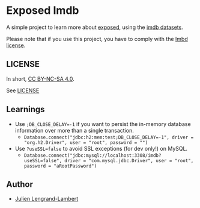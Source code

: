 # Exposed Imdb

A simple project to learn more about [exposed](https://github.com/JetBrains/Exposed), using the [imdb datasets](https://datasets.imdbws.com/).

Please note that if you use this project, you have to comply with the [Imbd license](https://www.imdb.com/interfaces/). 

## LICENSE

In short, [CC BY-NC-SA 4.0](https://tldrlegal.com/license/creative-commons-attribution-noncommercial-sharealike-4.0-international-(cc-by-nc-sa-4.0)). 

See [LICENSE](/LICENSE)

## Learnings 


* Use `;DB_CLOSE_DELAY=-1` if you want to persist the in-memory database information over more than a single transaction.
  * `Database.connect("jdbc:h2:mem:test;DB_CLOSE_DELAY=-1", driver = "org.h2.Driver", user = "root", password = "")`
* Use `?useSSL=false` to avoid SSL exceptions (for dev only!) on MySQL.
  * `Database.connect("jdbc:mysql://localhost:3308/imdb?useSSL=false", driver = "com.mysql.jdbc.Driver", user = "root", password = "aRootPassword")`

## Author

* [Julien Lengrand-Lambert](https://github.com/jlengrand/)